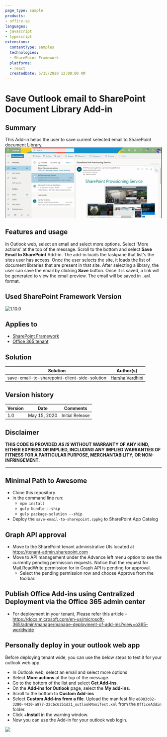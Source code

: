 ```yaml
---
page_type: sample
products:
- office-sp
languages:
- javascript
- typescript
extensions:
  contentType: samples
  technologies:
  - SharePoint Framework
  platforms:
  - react
  createdDate: 5/15/2020 12:00:00 AM
---
```

# Save Outlook email to SharePoint Document Library Add-in

## Summary

This Add-in helps the user to save current selected email to SharePoint document Library.
![Save outlook email to SharePoint Library](./assets/saveEmailToSharePoint.gif)

## Features and usage

In Outlook web, select an email and select more options. Select 'More actions' at the top of the message. Scroll to the bottom and select **Save Email to SharePoint** Add-in. The add-in loads the taskpane that list's the sites user has access. Once the user selects the site, it loads the list of document libraries that are present in that site. After selecting a library, the user can save the email by clicking **Save** button. Once it is saved, a link will be generated to view the email preview. The email will be saved in `.eml` format.  

## Used SharePoint Framework Version

![1.10.0](https://img.shields.io/badge/version-1.10.0-green.svg)

## Applies to

* [SharePoint Framework](https:/dev.office.com/sharepoint)
* [Office 365 tenant](https://dev.office.com/sharepoint/docs/spfx/set-up-your-development-environment)

## Solution

Solution|Author(s)
--------|---------
save-email-to-sharepoint-client-side-solution | [Harsha Vardhini](https://twitter.com/harshagracy)

## Version history

Version|Date|Comments
-------|----|--------
1.0|May 15, 2020|Initial Release

## Disclaimer

**THIS CODE IS PROVIDED *AS IS* WITHOUT WARRANTY OF ANY KIND, EITHER EXPRESS OR IMPLIED, INCLUDING ANY IMPLIED WARRANTIES OF FITNESS FOR A PARTICULAR PURPOSE, MERCHANTABILITY, OR NON-INFRINGEMENT.**

---

## Minimal Path to Awesome

* Clone this repository
* in the command line run:
  * `npm install`
  * `gulp bundle --ship`
  * `gulp package-solution --ship`
* Deploy the `save-email-to-sharepoint.sppkg` to SharePoint App Catalog

## Graph API approval

* Move to the SharePoint tenant administrative UIs located at https://tenant-admin.sharepoint.com
* Move to API management under the Advance left menu option to see the currently pending permission requests. Notice that the request for Mail.ReadWrite permission for in Graph API is pending for approval.
  * Select the pending permission row and choose Approve from the toolbar.

## Publish Office Add-ins using Centralized Deployment via the Office 365 admin center

* For deployment in your tenant, Please refer this article - https://docs.microsoft.com/en-us/microsoft-365/admin/manage/manage-deployment-of-add-ins?view=o365-worldwide

## Personally deploy in your outlook web app

Before deploying tenant wide, you can use the below steps to test it for your outlook web app.
* In Outlook web, select an email and select more options
* Select **More actions** at the top of the message.
* Go to the bottom of the list and select **Get Add-ins**.
* On the **Add-ins for Outlook** page, select the **My add-ins**.
* Scroll to the bottom to **Custom Add-ins**
* Select **Custom Add-ins from a file**. Upload the manifest file `e6083c02-3280-4430-a877-22cbc6251d21_outlookManifest.xml` from the `OfficeAddin` folder. 
* Click +**Install** in the warning window.
* Now you can use the Add-in for your outlook web login.

<img src="https://telemetry.sharepointpnp.com/sp-dev-fx-webparts/samples/react-office-add-in-save-email-to-sharepoint" />
